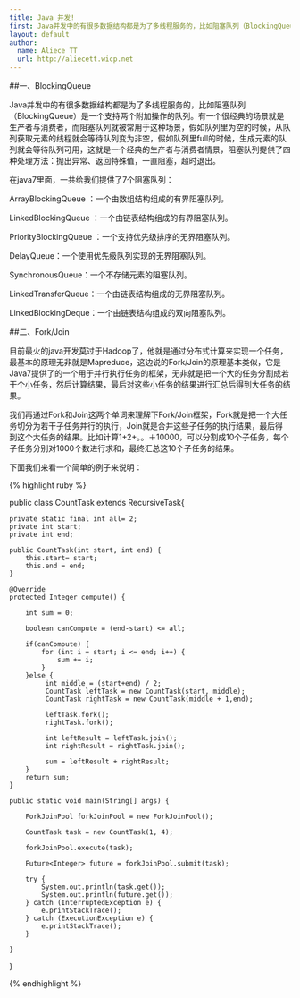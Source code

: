 ```yaml
---
title: Java 并发!
first: Java并发中的有很多数据结构都是为了多线程服务的，比如阻塞队列（BlockingQueue）是一个支持两个附加操作的队列。
layout: default
author:
  name: Aliece TT
  url: http://aliecett.wicp.net
---
```


##一、BlockingQueue

Java并发中的有很多数据结构都是为了多线程服务的，比如阻塞队列（BlockingQueue）是一个支持两个附加操作的队列。有一个很经典的场景就是生产者与消费者，而阻塞队列就被常用于这种场景，假如队列里为空的时候，从队列获取元素的线程就会等待队列变为非空，假如队列里full的时候，生成元素的队列就会等待队列可用，这就是一个经典的生产者与消费者情景，阻塞队列提供了四种处理方法：抛出异常、返回特殊值，一直阻塞，超时退出。

在java7里面，一共给我们提供了7个阻塞队列：

ArrayBlockingQueue ：一个由数组结构组成的有界阻塞队列。

LinkedBlockingQueue ：一个由链表结构组成的有界阻塞队列。

PriorityBlockingQueue ：一个支持优先级排序的无界阻塞队列。

DelayQueue：一个使用优先级队列实现的无界阻塞队列。

SynchronousQueue：一个不存储元素的阻塞队列。

LinkedTransferQueue：一个由链表结构组成的无界阻塞队列。

LinkedBlockingDeque：一个由链表结构组成的双向阻塞队列。

##二、Fork/Join

目前最火的java开发莫过于Hadoop了，他就是通过分布式计算来实现一个任务，最基本的原理无非就是Mapreduce，这边说的Fork/Join的原理基本类似，它是Java7提供了的一个用于并行执行任务的框架，无非就是把一个大的任务分割成若干个小任务，然后计算结果，最后对这些小任务的结果进行汇总后得到大任务的结果。

我们再通过Fork和Join这两个单词来理解下Fork/Join框架，Fork就是把一个大任务切分为若干子任务并行的执行，Join就是合并这些子任务的执行结果，最后得到这个大任务的结果。比如计算1+2+。。＋10000，可以分割成10个子任务，每个子任务分别对1000个数进行求和，最终汇总这10个子任务的结果。

下面我们来看一个简单的例子来说明：

{% highlight ruby %}

public class CountTask extends RecursiveTask<Integer>{
	
	private static final int all= 2;
	private int start;
	private int end;

	public CountTask(int start, int end) {
		this.start= start;
		this.end = end;
	}

	@Override
	protected Integer compute() {
		
		int sum = 0;
		
		boolean canCompute = (end-start) <= all;
		
		if(canCompute) {
			for (int i = start; i <= end; i++) {
				sum += i;
			}
		}else {
			 int middle = (start+end) / 2;
			 CountTask leftTask = new CountTask(start, middle);
			 CountTask rightTask = new CountTask(middle + 1,end);
			 
			 leftTask.fork();
			 rightTask.fork();
			 
			 int leftResult = leftTask.join();
			 int rightResult = rightTask.join();
			 
			 sum = leftResult + rightResult;
		}
		return sum;
	}
	
	public static void main(String[] args) {
		
		ForkJoinPool forkJoinPool = new ForkJoinPool();
		
		CountTask task = new CountTask(1, 4);
		
		forkJoinPool.execute(task);  
		
		Future<Integer> future = forkJoinPool.submit(task);
		
		try {
			System.out.println(task.get());
			System.out.println(future.get());
		} catch (InterruptedException e) {
			e.printStackTrace();
		} catch (ExecutionException e) {
			e.printStackTrace();
		}
		
	}

}

{% endhighlight %}